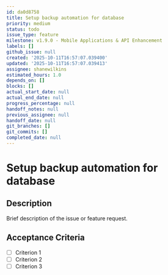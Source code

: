 ```yaml
---
id: da0d8758
title: Setup backup automation for database
priority: medium
status: todo
issue_type: feature
milestone: v1.9.0 - Mobile Applications & API Enhancement
labels: []
github_issue: null
created: '2025-10-11T16:57:07.039400'
updated: '2025-10-11T16:57:07.039413'
assignee: shanewilkins
estimated_hours: 1.0
depends_on: []
blocks: []
actual_start_date: null
actual_end_date: null
progress_percentage: null
handoff_notes: null
previous_assignee: null
handoff_date: null
git_branches: []
git_commits: []
completed_date: null
---
```


# Setup backup automation for database

## Description

Brief description of the issue or feature request.

## Acceptance Criteria

- [ ] Criterion 1
- [ ] Criterion 2
- [ ] Criterion 3